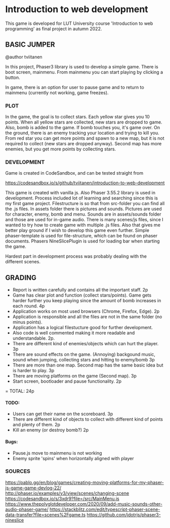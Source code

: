 # Introduction to web development
This game is developed for LUT University course 'Introduction to web programming' as final project in autumn 2022.

## BASIC JUMPER
@author tviitanen

In this project, Phaser3 library is used to develop a simple game. There is boot screen, mainmenu. From mainmenu you can start playing by clicking a button.

In game, there is an option for user to pause game and to return to mainmenu (currently not working, game freezes).

### PLOT

In the game, the goal is to collect stars. Each yellow star gives you 10 points. When all yellow stars are collected, new stars are dropped to game. Also, bomb is added to the game. If bomb touches you, it's game over. On the ground, there is an enemy tracking your location and trying to kill you. From red star you can get more points and spawn to a new map, but it is not required to collect (new stars are dropped anyway). Second map has more enemies, but you get more points by collecting stars.

### DEVELOPMENT

Game is created in CodeSandbox, and can be tested straight from

https://codesandbox.io/s/github/tviitanen/introduction-to-web-development


This game is created with vanilla js. Also Phaser 3.55.2 library is used in development. Process included lot of learning and searching since this is my first game project. Filestructure is so that from src-folder you can find all the .js files. In assets folder there is  pictures and sounds. Pictures are used for character, enemy, bomb and menu. Sounds are in assets/sounds folder and those are used for in-game audio. There is many scenes/js files, since I wanted to try how to create game with multiple .js files. Also that gives me better play ground if I wish to develop this game even further. Simple phaser-template is used for file-structure, which can be found on phaser documents. Phasers NineSlicePlugin is used for loading bar when starting the game.

Hardest part in development process was probably dealing with the different scenes.

## GRADING

- Report is written carefully and contains all the important staff. 2p
- Game has clear plot and function (collect stars/points). Game gets harder further you keep playing since the amount of bomb increases in each round. 4p
- Application works on most used browsers (Chrome, Firefox, Edge). 2p
- Application is responsible and all the files are not in the same folder (no minus points).
- Application has a logical filestucture good for further development.
- Also code is well commented making it more readable and understandable. 2p.
- There are different kind of enemies/objects which can hurt the player. 3p
- There are sound effects on the game. (Annoying) backgound music, sound when jumping, collecting stars and hitting to enemy/bomb 3p
- There are more than one map. Second map has the same basic idea but is harder to play. 3p
- There are moving platforms on the game (Second map). 3p
- Start screen, bootloader and pause functionality. 2p

= TOTAL: 24p

#### TODO:
- Users can get their name on the scoreboard. 3p
- There are different kind of objects to collect with different kind of points and plenty of them. 2p
- Kill an enemy (or destroy bomb?) 2p

#### Bugs:
- Pause.js move to mainmenu is not working
- Enemy sprite 'spins' when horizontally aligned with player

### SOURCES

https://pablo.gg/en/blog/games/creating-moving-platforms-for-my-phaser-js-game-game-devlog-22/
http://phaser.io/examples/v3/view/scenes/changing-scene
https://codesandbox.io/s/3xdr9?file=/src/MainMenu.js
https://www.thepolyglotdeveloper.com/2020/09/add-music-sounds-other-audio-phaser-game/
https://stackblitz.com/edit/typescript-phaser-scene-data-transfer?file=scenes%2Fgame.ts
https://github.com/jdotrjs/phaser3-nineslice
